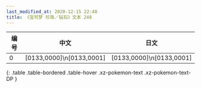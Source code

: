 ```yaml
---
last_modified_at: 2020-12-15 22:48
title: 《宝可梦 珍珠／钻石》文本 248
---
```

| 编号 | 中文 | 日文 |
| ---- | ---- | ---- |
| 0 | [0133,0000]\n[0133,0001] | [0133,0000]\n[0133,0001] |
{: .table .table-bordered .table-hover .xz-pokemon-text .xz-pokemon-text-DP }